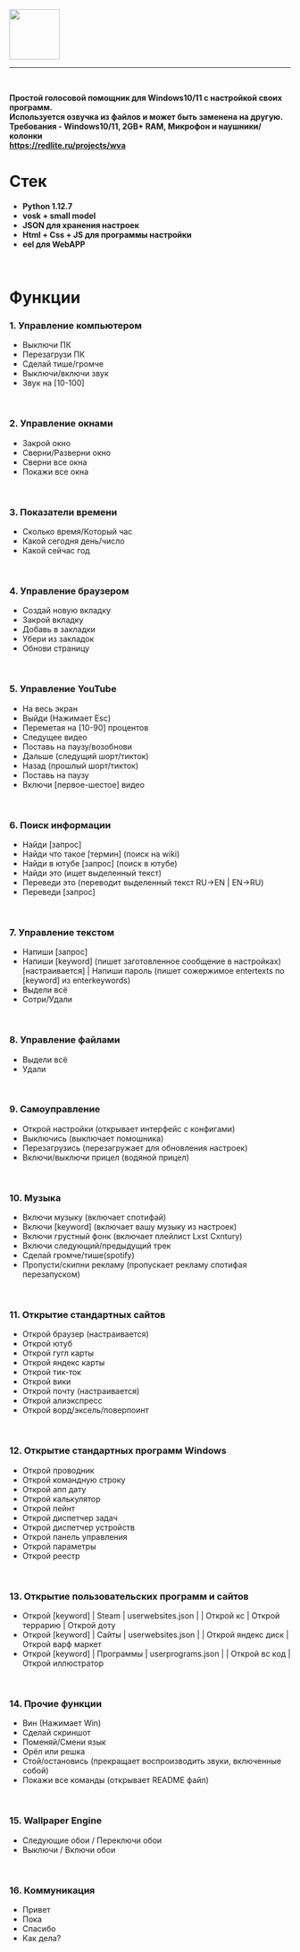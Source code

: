 <img src="https://redlite.ru/projects/wva/banner.png" height=90> 

---
<br>

**Простой голосовой помощник для Windows10/11 с настройкой своих программ. 
<br>
Используется озвучка из файлов и может быть заменена на другую.
<br>
Требования - Windows10/11, 2GB+ RAM, Микрофон и наушники/колонки
<br>
https://redlite.ru/projects/wva**


# Стек
- **Python 1.12.7**
- **vosk + small model**
- **JSON для хранения настроек**
- **Html + Css + JS для программы настройки**
- **eel для WebAPP**


<br>

# Функции

### 1. Управление компьютером
- Выключи ПК 
- Перезагрузи ПК
- Сделай тише/громче
- Выключи/включи звук
- Звук на [10-100]
<br>

### 2. Управление окнами
- Закрой окно
- Сверни/Разверни окно
- Сверни все окна
- Покажи все окна
<br>

### 3. Показатели времени
- Сколько время/Который час
- Какой сегодня день/число
- Какой сейчас год
<br>

### 4. Управление браузером
- Создай новую вкладку
- Закрой вкладку
- Добавь в закладки
- Убери из закладок
- Обнови страницу
<br>

### 5. Управление YouTube
- На весь экран
- Выйди (Нажимает Esc)
- Переметая на [10-90] процентов
- Следущее видео
- Поставь на паузу/возобнови
- Дальше (следущий шорт/тикток)
- Назад (прошлый шорт/тикток)
- Поставь на паузу
- Включи [первое-шестое] видео
<br>

### 6. Поиск информации
- Найди [запрос]
- Найди что такое [термин] (поиск на wiki)
- Найди в ютубе [запрос] (поиск в ютубе)
- Найди это (ищет выделенный текст)
- Переведи это (переводит выделенный текст RU->EN | EN->RU)
- Переведи [запрос]
<br>

### 7. Управление текстом
- Напиши [запрос]
- Напиши [keyword] (пишет заготовленное сообщение в настройках) [настраивается]
        | Напиши пароль (пишет сожержимое entertexts по [keyword] из enterkeywords)
- Выдели всё
- Сотри/Удали
<br>

### 8. Управление файлами
- Выдели всё
- Удали
<br>

### 9. Самоуправление
- Открой настройки (открывает интерфейс с конфигами)
- Выключись (выключает помошника)
- Перезагрузись (перезагружает для обновления настроек)
- Включи/выключи прицел (водяной прицел)
<br>

### 10. Музыка
- Включи музыку (включает спотифай)
- Включи [keyword] (включает вашу музыку из настроек)
- Включи грустный фонк (включает плейлист Lxst Cxntury)
- Включи следующий/предыдущий трек
- Сделай громче/тише(spotify)
- Пропусти/скипни рекламу (пропускает рекламу спотифая перезапуском)
<br>
 
### 11. Открытие стандартных сайтов
- Открой браузер (настраивается)
- Открой ютуб
- Открой гугл карты
- Открой яндекс карты
- Открой тик-ток
- Открой вики
- Открой почту (настраивается)
- Открой алиэкспресс
- Открой ворд/эксель/поверпоинт
<br>

### 12. Открытие стандартных программ Windows
- Открой проводник
- Открой командную строку
- Открой апп дату
- Открой калькулятор
- Открой пейнт
- Открой диспетчер задач
- Открой диспетчер устройств
- Открой панель управления
- Открой параметры
- Открой реестр
<br>

### 13. Открытие пользовательских программ и сайтов
- Открой [keyword]  | Steam | userwebsites.json |
        | Открой кс
        | Открой террарию
        | Открой доту
- Открой [keyword] | Сайты | userwebsites.json |
        | Открой яндекс диск
        | Открой варф маркет
- Открой [keyword] | Программы | userprograms.json |
        | Открой вс код
        | Открой иллюстратор
<br>

### 14. Прочие функции
- Вин (Нажимает Win)
- Сделай скриншот
- Поменяй/Смени язык
- Орёл или решка
- Стой/остановись (прекращает воспроизводить звуки, включенные собой)
- Покажи все команды (открывает README файл)
<br>

### 15. Wallpaper Engine
- Следующие обои / Переключи обои
- Выключи / Включи обои
<br>

### 16. Коммуникация 
- Привет
- Пока
- Спасибо
- Как дела?